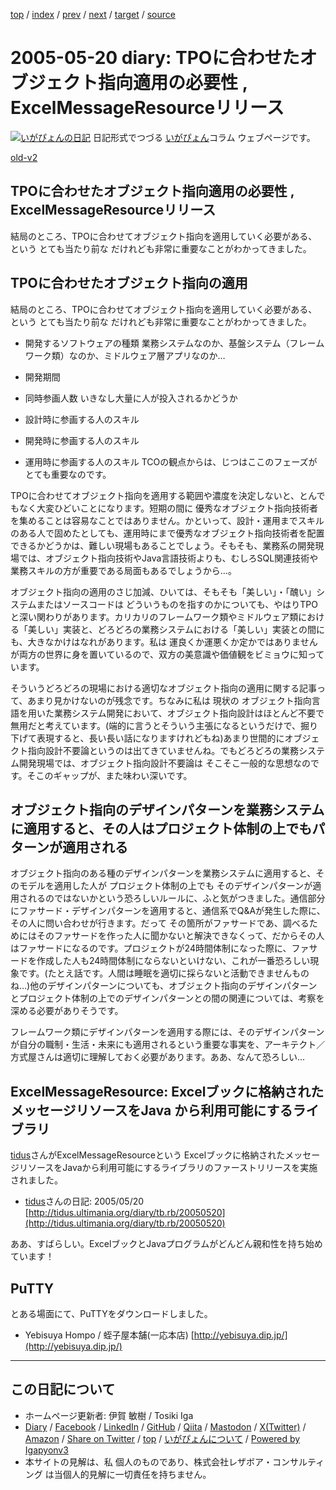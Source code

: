 [top](../index.html) 
 / [index](index.html) 
 / [prev](ig050519.html) 
 / [next](ig050523.html) 
 / [target](https://www.igapyon.jp/igapyon/diary/2005/ig050520.html) 
 / [source](https://github.com/igapyon/diary/blob/master/2005/ig050520.src.md) 

2005-05-20 diary: TPOに合わせたオブジェクト指向適用の必要性 , ExcelMessageResourceリリース
=====================================================================================================
[![いがぴょんの日記](https://www.igapyon.jp/igapyon/diary/images/iga202308_64.jpg "いがぴょん")](https://www.igapyon.jp/igapyon/diary/memo/memoigapyon.html) 日記形式でつづる [いがぴょん](https://www.igapyon.jp/igapyon/diary/memo/memoigapyon.html)コラム ウェブページです。

[old-v2](ig050520-orig.html)

## TPOに合わせたオブジェクト指向適用の必要性 , ExcelMessageResourceリリース

結局のところ、TPOに合わせてオブジェクト指向を適用していく必要がある、という とても当たり前な だけれども非常に重要なことがわかってきました。


## TPOに合わせたオブジェクト指向の適用

結局のところ、TPOに合わせてオブジェクト指向を適用していく必要がある、という とても当たり前な だけれども非常に重要なことがわかってきました。

* 開発するソフトウェアの種類
  業務システムなのか、基盤システム（フレームワーク類）なのか、ミドルウェア層アプリなのか…
  
* 開発期間
  
* 同時参画人数
  いきなし大量に人が投入されるかどうか
  
* 設計時に参画する人のスキル
  
* 開発時に参画する人のスキル
  
* 運用時に参画する人のスキル
  TCOの観点からは、じつはここのフェーズがとても重要なのです。

TPOに合わせてオブジェクト指向を適用する範囲や濃度を決定しないと、とんでもなく大変ひどいことになります。短期の間に 優秀なオブジェクト指向技術者を集めることは容易なことではありません。かといって、設計・運用までスキルのある人で固めたとしても、運用時にまで優秀なオブジェクト指向技術者を配置できるかどうかは、難しい現場もあることでしょう。そもそも、業務系の開発現場では、オブジェクト指向技術やJava言語技術よりも、むしろSQL関連技術や業務スキルの方が重要である局面もあるでしょうから…。

オブジェクト指向の適用のさじ加減、ひいては、そもそも「美しい」・「醜い」システムまたはソースコードは どういうものを指すのかについても、やはりTPOと深い関わりがあります。カリカリのフレームワーク類やミドルウェア類における「美しい」実装と、どろどろの業務システムにおける「美しい」実装との間にも、大きなかけはなれがあります。私は 運良くか運悪くか定かではありませんが両方の世界に身を置いているので、双方の美意識や価値観をビミョウに知っています。

そういうどろどろの現場における適切なオブジェクト指向の適用に関する記事って、あまり見かけないのが残念です。ちなみに私は 現状の オブジェクト指向言語を用いた業務システム開発において、オブジェクト指向設計はほとんど不要で無用だと考えています。(端的に言うとそういう主張になるというだけで、掘り下げて表現すると、長い長い話になりますけれどもね)あまり世間的にオブジェクト指向設計不要論というのは出てきていませんね。でもどろどろの業務システム開発現場では、オブジェクト指向設計不要論は そこそこ一般的な思想なのです。そこのギャップが、また味わい深いです。

## オブジェクト指向のデザインパターンを業務システムに適用すると、その人はプロジェクト体制の上でもパターンが適用される

オブジェクト指向のある種のデザインパターンを業務システムに適用すると、そのモデルを適用した人が プロジェクト体制の上でも そのデザインパターンが適用されるのではないかという恐ろしいルールに、ふと気がつきました。通信部分にファサード・デザインパターンを適用すると、通信系でQ&Aが発生した際に、その人に問い合わせが行きます。だって その箇所がファサードであ、調べるためにはそのファサードを作った人に聞かないと解決できなくって、だからその人はファサードになるのです。プロジェクトが24時間体制になった際に、ファサードを作成した人も24時間体制にならないといけない、これが一番恐ろしい現象です。(たとえ話です。人間は睡眠を適切に採らないと活動できませんものね…)他のデザインパターンについても、オブジェクト指向のデザインパターンとプロジェクト体制の上でのデザインパターンとの間の関連については、考察を深める必要がありそうです。

フレームワーク類にデザインパターンを適用する際には、そのデザインパターンが自分の職制・生活・未来にも適用されるという重要な事実を、アーキテクト／方式屋さんは適切に理解しておく必要があります。ああ、なんて恐ろしい…

## ExcelMessageResource: Excelブックに格納されたメッセージリソースをJava から利用可能にするライブラリ

[tidus](http://tidus.ultimania.org/diary/)さんがExcelMessageResourceという Excelブックに格納されたメッセージリソースをJavaから利用可能にするライブラリのファーストリリースを実施されました。

* [tidus](http://tidus.ultimania.org/diary/)さんの日記: 2005/05/20
  [http://tidus.ultimania.org/diary/tb.rb/20050520](http://tidus.ultimania.org/diary/tb.rb/20050520)

ああ、すばらしい。ExcelブックとJavaプログラムがどんどん親和性を持ち始めています！

## PuTTY

とある場面にて、PuTTYをダウンロードしました。

* Yebisuya Hompo / 蛭子屋本舗(一応本店)
  [http://yebisuya.dip.jp/](http://yebisuya.dip.jp/)


----------------------------------------------------------------------------------------------------

## この日記について

* ホームページ更新者: 伊賀 敏樹 / Tosiki Iga
* [Diary](https://www.igapyon.jp/igapyon/diary/) / [Facebook](https://www.facebook.com/igapyon) / [LinkedIn](https://www.linkedin.com/in/toshikiiga) / [GitHub](https://github.com/igapyon) / [Qiita](https://qiita.com/igapyon) / [Mastodon](https://social.vivaldi.net/@igapyon) / [X(Twitter)](https://twitter.com/ToshikiIga) / [Amazon](https://www.amazon.co.jp/%E4%BC%8A%E8%B3%80-%E6%95%8F%E6%A8%B9/e/B004LTQWCQ) / 
[Share on Twitter](https://twitter.com/intent/tweet?hashtags=igapyon%2Cdiary%2C%E3%81%84%E3%81%8C%E3%81%B4%E3%82%87%E3%82%93&text=TPO%E3%81%AB%E5%90%88%E3%82%8F%E3%81%9B%E3%81%9F%E3%82%AA%E3%83%96%E3%82%B8%E3%82%A7%E3%82%AF%E3%83%88%E6%8C%87%E5%90%91%E9%81%A9%E7%94%A8%E3%81%AE%E5%BF%85%E8%A6%81%E6%80%A7+%2C+ExcelMessageResource%E3%83%AA%E3%83%AA%E3%83%BC%E3%82%B9&url=https%3A%2F%2Fwww.igapyon.jp%2Figapyon%2Fdiary%2F2005%2Fig050520.html) / [top](../index.html) / [いがぴょんについて](https://www.igapyon.jp/igapyon/diary/memo/memoigapyon.html) / [Powered by Igapyonv3](https://github.com/igapyon/igapyonv3)
* 本サイトの見解は、私 個人のものであり、株式会社レザボア・コンサルティング は当個人的見解に一切責任を持ちません。 
